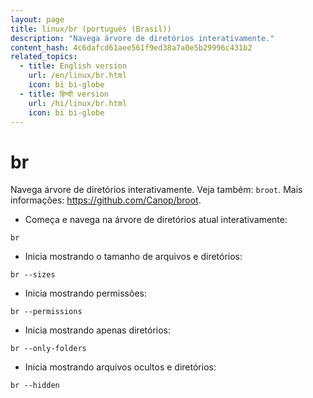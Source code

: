 ```yaml
---
layout: page
title: linux/br (português (Brasil))
description: "Navega árvore de diretórios interativamente."
content_hash: 4c6dafcd61aee561f9ed38a7a0e5b29996c431b2
related_topics:
  - title: English version
    url: /en/linux/br.html
    icon: bi bi-globe
  - title: हिन्दी version
    url: /hi/linux/br.html
    icon: bi bi-globe
---
```

# br

Navega árvore de diretórios interativamente.
Veja também: `broot`.
Mais informações: <https://github.com/Canop/broot>.

- Começa e navega na árvore de diretórios atual interativamente:

`br`

- Inicia mostrando o tamanho de arquivos e diretórios:

`br --sizes`

- Inicia mostrando permissões:

`br --permissions`

- Inicia mostrando apenas diretórios:

`br --only-folders`

- Inicia mostrando arquivos ocultos e diretórios:

`br --hidden`
